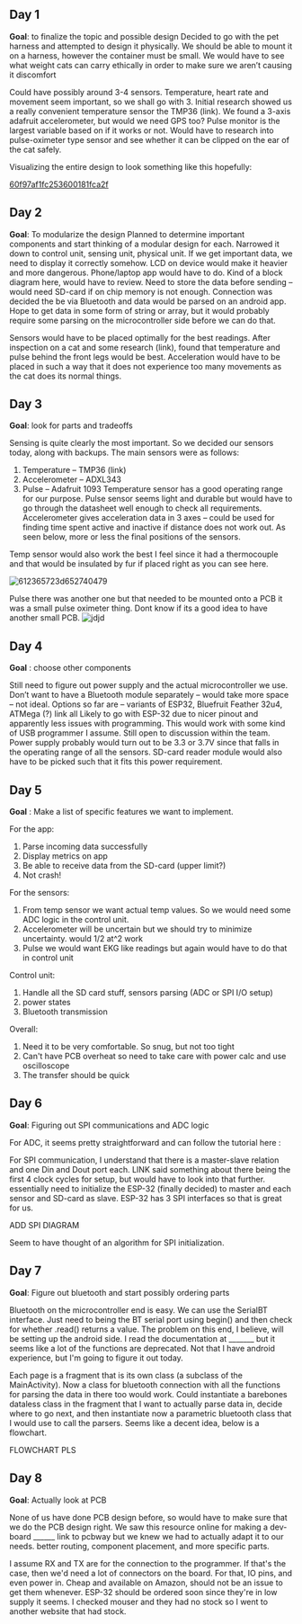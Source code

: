 ## Day 1
**Goal**: to finalize the topic and possible design
Decided to go with the pet harness and attempted to design it physically. We should be able to mount it on a harness, however the container must be small. We would have to see what weight cats can carry ethically in order to make sure we aren’t causing it discomfort

Could have possibly around 3-4 sensors. Temperature, heart rate and movement seem important, so we shall go with 3. Initial research showed us a really convenient temperature sensor the TMP36 (link). We found a 3-axis adafruit accelerometer, but would we need GPS too? Pulse monitor is the largest variable based on if it works or not. Would have to research into pulse-oximeter type sensor and see whether it can be clipped on the ear of the cat safely. 

Visualizing the entire design to look something like this hopefully:

[60f97af1fc253600181fca2f](https://user-images.githubusercontent.com/67648243/166885097-ee936946-f360-46b7-88a1-52c524875a9d.png)


## Day 2
**Goal**: To modularize the design
Planned to determine important components and start thinking of a modular design for each. Narrowed it down to control unit, sensing unit, physical unit. If we get important data, we need to display it correctly somehow. LCD on device would make it heavier and more dangerous. Phone/laptop app would have to do.
Kind of a block diagram here, would have to review. Need to store the data before sending – would need SD-card if on chip memory is not enough.
Connection was decided the be via Bluetooth and data would be parsed on an android app. Hope to get data in some form of string or array, but it would probably require some parsing on the microcontroller side before we can do that. 

Sensors would have to be placed optimally for the best readings. After inspection on a cat and some research (link), found that temperature and pulse behind the front legs would be best. Acceleration would have to be placed in such a way that it does not experience too many movements as the cat does its normal things. 

## Day 3
**Goal**: look for parts and tradeoffs

Sensing is quite clearly the most important. So we decided our sensors today, along with backups. The main sensors were as follows:
1.	Temperature – TMP36 (link)
2.	Accelerometer – ADXL343
3.	Pulse – Adafruit 1093
Temperature sensor has a good operating range for our purpose. Pulse sensor seems light and durable but would have to go through the datasheet well enough to check all requirements. Accelerometer gives acceleration data in 3 axes – could be used for finding time spent active and inactive if distance does not work out. 
As seen below, more or less the final positions of the sensors. 

Temp sensor would also work the best I feel since it had a thermocouple and that would be insulated by fur if placed right as you can see here. 

   ![612365723d652740479](https://user-images.githubusercontent.com/67648243/166885431-6c43401e-e55a-4f10-8c2e-8bec203d0527.png)

Pulse there was another one but that needed to be mounted onto a PCB it was a small pulse oximeter thing. Dont know if its a good idea to have another small PCB. 
        ![jdjd](https://user-images.githubusercontent.com/67648243/166885586-e0221d56-1295-484a-bb74-f68aca3d4ffd.png)



## Day 4

**Goal** : choose other components

Still need to figure out power supply and the actual microcontroller we use. Don’t want to have a Bluetooth module separately – would take more space – not ideal.
Options so far are – variants of ESP32, Bluefruit Feather 32u4, ATMega (?) link all
Likely to go with ESP-32 due to nicer pinout and apparently less issues with programming. This would work with some kind of USB programmer I assume. Still open to discussion within the team. 
Power supply probably would turn out to be 3.3 or 3.7V since that falls in the operating range of all the sensors. SD-card reader module would also have to be picked such that it fits this power requirement. 

## Day 5
**Goal** : Make a list of specific features we want to implement.

For the app:
1.	Parse incoming data successfully
2.	Display metrics on app
3.	Be able to receive data from the SD-card (upper limit?)
4.	Not crash!

For the sensors:
1.	From temp sensor we want actual temp values. So we would need some ADC logic in the control unit.
2.	Accelerometer will be uncertain but we should try to minimize uncertainty. would 1/2 at^2 work
3.	Pulse we would want EKG like readings but again would have to do that in control unit

Control unit:
1. Handle all the SD card stuff, sensors parsing (ADC or SPI I/O setup)
2. power states 
3. Bluetooth transmission

Overall:
1. Need it to be very comfortable. So snug, but not too tight 
2. Can't have PCB overheat so need to take care with power calc and use oscilloscope
3. The transfer should be quick

## Day 6

**Goal**: Figuring out SPI communications and ADC logic

For ADC, it seems pretty straightforward and can follow the tutorial here :

For SPI communication, I understand that there is a master-slave relation and one Din and Dout port each. LINK said something about there being the first 4 clock cycles for setup, but would have to look into that further. essentially need to initialize the ESP-32 (finally decided) to master and each sensor and SD-card as slave. ESP-32 has 3 SPI interfaces so that is great for us. 

ADD SPI DIAGRAM 

Seem to have thought of an algorithm for SPI initialization.

## Day 7

**Goal**: Figure out bluetooth and start possibly ordering parts

Bluetooth on the microcontroller end is easy. We can use the SerialBT interface. Just need to being the BT serial port using begin() and then check for whether .read() returns a value. The problem on this end, I believe, will be setting up the android side. I read the documentation at _______ but it seems like a lot of the functions are deprecated. Not that I have android experience, but I'm going to figure it out today.

Each page is a fragment that is its own class (a subclass of the MainActivity). Now a class for bluetooth connection with all the functions for parsing the data in there too would work. Could instantiate a barebones dataless class in the fragment that I want to actually parse data in, decide where to go next, and then instantiate now a parametric bluetooth class that I would use to call the parsers. Seems like a decent idea, below is a flowchart.

FLOWCHART PLS

## Day 8

**Goal**: Actually look at PCB 

None of us have done PCB design before, so would have to make sure that we do the PCB design right. We saw this resource online for making a dev-board ______ link to pcbway but we knew we had to actually adapt it to our needs. better routing, component placement, and more specific parts. 

I assume RX and TX are for the connection to the programmer. If that's the case, then we'd need a lot of connectors on the board. For that, IO pins, and even power in. Cheap and available on Amazon, should not be an issue to get them whenever. ESP-32 should be ordered soon since they're in low supply it seems. I checked mouser and they had no stock so I went to another website that had stock. 

 
